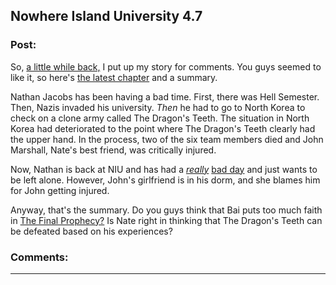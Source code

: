 ## Nowhere Island University 4.7

### Post:

So, [a little while back,](https://www.reddit.com/r/rational/comments/4oftzh/q_is_my_story_rational/) I put up my story for comments. You guys seemed to like it, so here's [the latest chapter](https://nowhereislanduniversity.wordpress.com/2016/06/29/track-7-a-good-swim/) and a summary.

Nathan Jacobs has been having a bad time. First, there was Hell Semester. Then, Nazis invaded his university. *Then* he had to go to North Korea to check on a clone army called The Dragon's Teeth. The situation in North Korea had deteriorated to the point where The Dragon's Teeth clearly had the upper hand. In the process, two of the six team members died and John Marshall, Nate's best friend, was critically injured.

Now, Nathan is back at NIU and has had a [*really*](https://nowhereislanduniversity.wordpress.com/2016/06/15/track-4-get-a-job/) [bad day](https://nowhereislanduniversity.wordpress.com/2016/06/22/track-6-back-in-the-niu-groove/) and just wants to be left alone. However, John's girlfriend is in his dorm, and she blames him for John getting injured.

Anyway, that's the summary. Do you guys think that Bai puts too much faith in [The Final Prophecy?](https://nowhereislanduniversity.wordpress.com/2015/12/02/track-1-the-prophecy/) Is Nate right in thinking that The Dragon's Teeth can be defeated based on his experiences?

### Comments:

---

